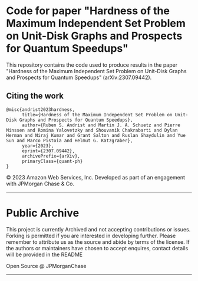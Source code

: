 # Code for paper "Hardness of the Maximum Independent Set Problem on Unit-Disk Graphs and Prospects for Quantum Speedups"

This repository contains the code used to produce results in the paper "Hardness of the Maximum Independent Set Problem on Unit-Disk Graphs and Prospects for Quantum Speedups" (arXiv:2307.09442).

## Citing the work
```
@misc{andrist2023hardness,
      title={Hardness of the Maximum Independent Set Problem on Unit-Disk Graphs and Prospects for Quantum Speedups}, 
      author={Ruben S. Andrist and Martin J. A. Schuetz and Pierre Minssen and Romina Yalovetzky and Shouvanik Chakrabarti and Dylan Herman and Niraj Kumar and Grant Salton and Ruslan Shaydulin and Yue Sun and Marco Pistoia and Helmut G. Katzgraber},
      year={2023},
      eprint={2307.09442},
      archivePrefix={arXiv},
      primaryClass={quant-ph}
}
```

© 2023 Amazon Web Services, Inc.
Developed as part of an engagement with JPMorgan Chase & Co. 

----
# Public Archive

This project is currently Archived and not accepting contributions or issues. 
Forking is permitted if you are interested in developing further. Please remember to attribute us as the source and abide by terms of the license.
If the authors or maintainers have chosen to accept enquires, contact details will be provided in the README

Open Source @ JPMorganChase

----
